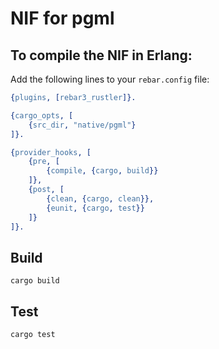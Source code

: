 # NIF for pgml

## To compile the NIF in Erlang:

Add the following lines to your `rebar.config` file:

``` erlang
{plugins, [rebar3_rustler]}.

{cargo_opts, [
    {src_dir, "native/pgml"}
]}.

{provider_hooks, [
    {pre, [
        {compile, {cargo, build}}
    ]},
    {post, [
        {clean, {cargo, clean}},
        {eunit, {cargo, test}}
    ]}
]}.
```

## Build

``` shell
cargo build
```

## Test

``` shell
cargo test
```
